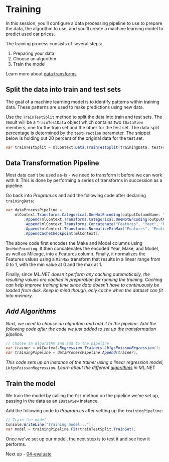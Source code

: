 # Training

In this session, you'll configure a data processing pipeline to use to prepare the data, the algorithm to use, and you'll create a machine learning model to predict used car prices.

The training process consists of several steps:

1. Preparing your data
2. Choose an algorithm
3. Train the model

Learn more about [data transforms](https://docs.microsoft.com/dotnet/machine-learning/resources/transforms)

## Split the data into train and test sets

The goal of a machine learning model is to identify patterns within training data. These patterns are used to make predictions using new data.

Use the `TrainTestSplit` method to split the data into train and test sets. The result will be a `TrainTestData` object which contains two `IDataView` members, one for the train set and the other for the test set. The data split percentage is determined by the `testFraction` parameter. The snippet below is holding out 20 percent of the original data for the test set.

```csharp
var trainTestSplit = mlContext.Data.TrainTestSplit(trainingData, testFraction: 0.2);
```

## Data Transformation Pipeline

Most data can't be used as-is - we need to transform it before we can work with it. This is done by performing a series of transforms in succession as a pipeline.

Go back into *Program.cs* and add the following code after declaring `trainingData`:

```csharp
var dataProcessPipeline =
    mlContext.Transforms.Categorical.OneHotEncoding(outputColumnName: "MakeEncoded", inputColumnName: "Make")
        .Append(mlContext.Transforms.Categorical.OneHotEncoding(outputColumnName: "ModelEncoded", inputColumnName: "Model"))
        .Append(mlContext.Transforms.Concatenate("Features", "Year", "Mileage", "MakeEncoded", "ModelEncoded"))
        .Append(mlContext.Transforms.NormalizeMinMax("Features", "Features"))
        .AppendCacheCheckpoint(mlContext);
```

The above code first encodes the Make and Model columns using `OneHotEncoding`. It then concatenates the encoded Year, Make, and Model, as well as Mileage, into a Features column. Finally, it normalizes the Features values using a `MinMax` transform that results in a linear range from 0 to 1, with the min value at 0 and the max at 1.

Finally, since ML<i>.NET doesn't perform any caching automatically, the resulting values are cached in preparation for running the training. Caching can help improve training time since data doesn't have to continuously be loaded from disk. Keep in mind though, only cache when the dataset can fit into memory.

## Add Algorithms

Next, we need to choose an algorithm and add it to the pipeline. Add the following code after the code we just added to set up the transformation pipeline.

```csharp
// Choose an algorithm and add to the pipeline
var trainer = mlContext.Regression.Trainers.LbfgsPoissonRegression();
var trainingPipeline = dataProcessPipeline.Append(trainer);
```

This code sets up an instance of the trainer using a linear regression model, `LbfgsPoissonRegression`. Learn about the different [algorithms](https://docs.microsoft.com/dotnet/machine-learning/how-to-choose-an-ml-net-algorithm) in ML</i>.NET

## Train the model

We train the model by calling the `Fit` method on the pipeline we've set up, passing in the data as an `IDataView` instance.

Add the following code to *Program.cs* after setting up the `trainingPipeline`:

```csharp
// Train the model
Console.WriteLine("Training model...");
var model = trainingPipeline.Fit(trainTestSplit.TrainSet);
```

Once we've set up our model, the next step is to test it and see how it performs.

Next up - [04-evaluate](04-evaluate.md)
